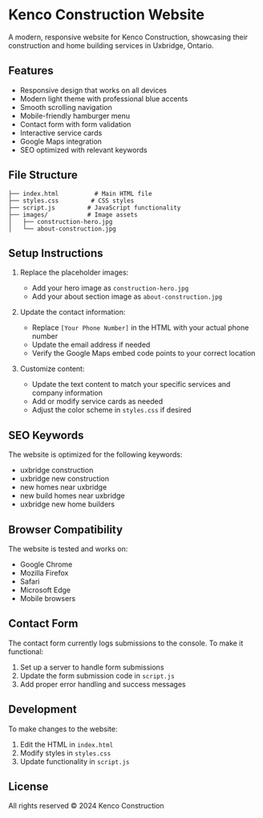# Kenco Construction Website

A modern, responsive website for Kenco Construction, showcasing their construction and home building services in Uxbridge, Ontario.

## Features

- Responsive design that works on all devices
- Modern light theme with professional blue accents
- Smooth scrolling navigation
- Mobile-friendly hamburger menu
- Contact form with form validation
- Interactive service cards
- Google Maps integration
- SEO optimized with relevant keywords

## File Structure

```
├── index.html          # Main HTML file
├── styles.css         # CSS styles
├── script.js         # JavaScript functionality
├── images/           # Image assets
│   ├── construction-hero.jpg
│   └── about-construction.jpg
```

## Setup Instructions

1. Replace the placeholder images:
   - Add your hero image as `construction-hero.jpg`
   - Add your about section image as `about-construction.jpg`

2. Update the contact information:
   - Replace `[Your Phone Number]` in the HTML with your actual phone number
   - Update the email address if needed
   - Verify the Google Maps embed code points to your correct location

3. Customize content:
   - Update the text content to match your specific services and company information
   - Add or modify service cards as needed
   - Adjust the color scheme in `styles.css` if desired

## SEO Keywords

The website is optimized for the following keywords:
- uxbridge construction
- uxbridge new construction
- new homes near uxbridge
- new build homes near uxbridge
- uxbridge new home builders

## Browser Compatibility

The website is tested and works on:
- Google Chrome
- Mozilla Firefox
- Safari
- Microsoft Edge
- Mobile browsers

## Contact Form

The contact form currently logs submissions to the console. To make it functional:
1. Set up a server to handle form submissions
2. Update the form submission code in `script.js`
3. Add proper error handling and success messages

## Development

To make changes to the website:
1. Edit the HTML in `index.html`
2. Modify styles in `styles.css`
3. Update functionality in `script.js`

## License

All rights reserved © 2024 Kenco Construction 